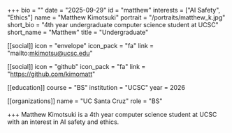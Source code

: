 +++
bio = ""
date = "2025-09-29"
id = "matthew"
interests = ["AI Safety", "Ethics"]
name = "Matthew Kimotsuki"
portrait = "/portraits/matthew_k.jpg"
short_bio = "4th year undergraduate computer science student at UCSC"
short_name = "Matthew"
title = "Undergraduate"

[[social]]
    icon = "envelope"
    icon_pack = "fa"
    link = "mailto:mkimotsu@ucsc.edu"

[[social]]
    icon = "github"
    icon_pack = "fa"
    link = "https://github.com/kimomatt"

[[education]]
    course = "BS"
    institution = "UCSC"
    year = 2026
    
[[organizations]]
    name = "UC Santa Cruz"
    role = "BS"

+++
Matthew Kimotsuki is a 4th year computer science student at UCSC with an interest in AI safety and ethics.
